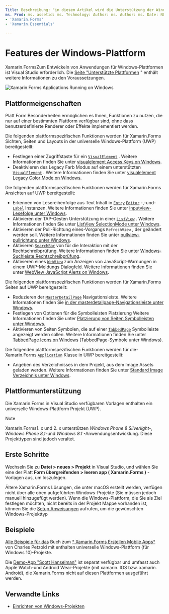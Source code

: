 ```yaml
---
Title: Beschreibung: "in diesem Artikel wird die Unterstützung der Windows-Plattform erläutert, die in verfügbar ist Xamarin.Forms ."
ms. Prod: ms. assetid: ms. Technology: Author: ms. Author: ms. Date: NO-LOC:
- 'Xamarin.Forms'
- 'Xamarin.Essentials'

---
```


# <a name="windows-platform-features"></a>Features der Windows-Plattform

Xamarin.FormsZum Entwickeln von Anwendungen für Windows-Plattformen ist Visual Studio erforderlich. Die [Seite "Unterstützte Plattformen](~/get-started/supported-platforms.md) " enthält weitere Informationen zu den Voraussetzungen.

![](images/allhanselman.png "Xamarin.Forms Applications Running on Windows")

## <a name="platform-specifics"></a>Plattformeigenschaften

Platt Form Besonderheiten ermöglichen es Ihnen, Funktionen zu nutzen, die nur auf einer bestimmten Plattform verfügbar sind, ohne dass benutzerdefinierte Renderer oder Effekte implementiert werden.

Die folgenden plattformspezifischen Funktionen werden für Xamarin.Forms Sichten, Seiten und Layouts in der universelle Windows-Plattform (UWP) bereitgestellt:

- Festlegen einer Zugriffstaste für ein [`VisualElement`](xref:Xamarin.Forms.VisualElement) . Weitere Informationen finden Sie unter [visualelement Access Keys on Windows](visualelement-access-keys.md).
- Deaktivieren des Legacy Farb Modus auf einem unterstützten [`VisualElement`](xref:Xamarin.Forms.VisualElement) . Weitere Informationen finden Sie unter [visualelement Legacy Color Mode on Windows](legacy-color-mode.md).

Die folgenden plattformspezifischen Funktionen werden für Xamarin.Forms Ansichten auf UWP bereitgestellt:

- Erkennen von Lesereihenfolge aus Text Inhalt in [`Entry`](xref:Xamarin.Forms.Entry) [`Editor`](xref:Xamarin.Forms.Editor) -,-und- [`Label`](xref:Xamarin.Forms.Label) Instanzen. Weitere Informationen finden Sie unter [inputview-Lesefolge unter Windows](inputview-reading-order.md).
- Aktivieren der TAP-Gesten Unterstützung in einer [`ListView`](xref:Xamarin.Forms.ListView) . Weitere Informationen finden Sie unter [ListView SelectionMode unter Windows](listview-selectionmode.md).
- Aktivieren der Pull-Richtung eines-Vorgangs `RefreshView` , der geändert werden soll. Weitere Informationen finden Sie unter [pullview-pullrichtung unter Windows](refreshview-pulldirection.md).
- Aktivieren [`SearchBar`](xref:Xamarin.Forms.SearchBar) von für die Interaktion mit der Rechtschreibprüfung. Weitere Informationen finden Sie unter [Windows-Suchleiste Rechtschreibprüfung](searchbar-spell-check.md).
- Aktivieren eines [`WebView`](xref:Xamarin.Forms.WebView) zum Anzeigen von JavaScript-Warnungen in einem UWP-Meldungs Dialogfeld. Weitere Informationen finden Sie unter [WebView JavaScript Alerts on Windows](webview-javascript-alert.md).

Die folgenden plattformspezifischen Funktionen werden für Xamarin.Forms Seiten auf UWP bereitgestellt:

- Reduzieren der [`MasterDetailPage`](xref:Xamarin.Forms.MasterDetailPage) Navigationsleiste. Weitere Informationen finden Sie [in der masterdetailpage-Navigationsleiste unter Windows](masterdetailpage-navigation-bar.md).
- Festlegen von Optionen für die Symbolleisten Platzierung Weitere Informationen finden Sie unter [Platzierung von Seiten Symbolleisten unter Windows](page-toolbar-placement.md).
- Aktivieren von Seiten Symbolen, die auf einer [`TabbedPage`](xref:Xamarin.Forms.TabbedPage) Symbolleiste angezeigt werden sollen. Weitere Informationen finden Sie unter [TabbedPage Icons on Windows](tabbedpage-icons.md) (TabbedPage-Symbole unter Windows).

Die folgenden plattformspezifischen Funktionen werden für die- Xamarin.Forms [`Application`](xref:Xamarin.Forms.Application) Klasse in UWP bereitgestellt:

- Angeben des Verzeichnisses in dem Projekt, aus dem Image Assets geladen werden. Weitere Informationen finden Sie unter [Standard Image Verzeichnis unter Windows](default-image-directory.md).

## <a name="platform-support"></a>Plattformunterstützung

Die Xamarin.Forms in Visual Studio verfügbaren Vorlagen enthalten ein universelle Windows-Plattform Projekt (UWP).

> [!NOTE]
> Xamarin.Forms1. x und 2. x unterstützen _Windows Phone 8 Silverlight_-, _Windows Phone 8,1_-und _Windows 8.1_ -Anwendungsentwicklung. Diese Projekttypen sind jedoch veraltet.

## <a name="getting-started"></a>Erste Schritte

Wechseln Sie zu **Datei > neues > Projekt** in Visual Studio, und wählen Sie eine der Platt **Form übergreifenden > leeren app ( Xamarin.Forms )** -Vorlagen aus, um loszulegen.

Ältere Xamarin.Forms Lösungen, die unter macOS erstellt werden, verfügen nicht über alle oben aufgeführten Windows-Projekte (Sie müssen jedoch manuell hinzugefügt werden). Wenn die Windows-Plattform, die Sie als Ziel festlegen möchten, nicht bereits in der Projekt Mappe vorhanden ist, können Sie die [Setup Anweisungen](installation/index.md) aufrufen, um die gewünschten Windows-Projekttyp

## <a name="samples"></a>Beispiele

[Alle Beispiele für das](https://github.com/xamarin/xamarin-forms-book-preview-2) Buch zum [* Xamarin.Forms Erstellen Mobile Apps*](~/xamarin-forms/creating-mobile-apps-xamarin-forms/index.md) von Charles Petzold mit enthalten universelle Windows-Plattform (für Windows 10)-Projekte.

Die [Demo-App "Scott Hanselman"](https://github.com/jamesmontemagno/Hanselman.Forms) ist separat verfügbar und umfasst auch Apple Watch-und Android Wear-Projekte (mit xamarin. IOS bzw. xamarin. Android), die Xamarin.Forms nicht auf diesen Plattformen ausgeführt werden.

## <a name="related-links"></a>Verwandte Links

- [Einrichten von Windows-Projekten](~/xamarin-forms/platform/windows/installation/index.md)
